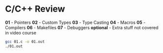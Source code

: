 # C/C++ Review

**01** - Pointers
**02** - Custom Types
**03** - Type Casting
**04** - Macros
**05** - Compilers
**06** - Makefiles
**07** - Debuggers
**optional** - Extra stuff not covered in video course

```bash
gcc 01.c -o 01.out
./01.out
```
